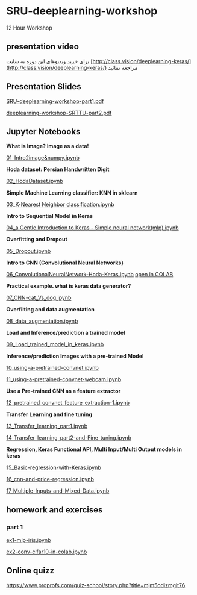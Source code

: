 # SRU-deeplearning-workshop
12 Hour Workshop

## presentation video
برای خرید ویدیوهای این دوره به سایت
[http://class.vision/deeplearning-keras/](http://class.vision/deeplearning-keras/)
مراجعه نمائید
## Presentation Slides

[SRU-deeplearning-workshop-part1.pdf](https://github.com/Alireza-Akhavan/SRU-deeplearning-workshop/blob/master/slides/SRU-deeplearning-workshop-part1.pdf)

[deeplearning-workshop-SRTTU-part2.pdf](https://github.com/Alireza-Akhavan/SRU-deeplearning-workshop/blob/master/slides/deeplearning-workshop-SRTTU-part2.pdf)

## Jupyter Notebooks

**What is Image? Image as a data!**

[01_Intro2image&numpy.ipynb](https://nbviewer.jupyter.org/github/alireza-akhavan/SRU-deeplearning-workshop/blob/master/01_Intro2image%26numpy.ipynb)

**Hoda dataset: Persian Handwritten Digit**

[02_HodaDataset.ipynb](https://nbviewer.jupyter.org/github/alireza-akhavan/SRU-deeplearning-workshop/blob/master/02_HodaDataset.ipynb)

**Simple Machine Learning classifier: KNN in sklearn**

[03_K-Nearest Neighbor classification.ipynb](https://nbviewer.jupyter.org/github/alireza-akhavan/SRU-deeplearning-workshop/blob/master/03_K-Nearest%20Neighbor%20classification.ipynb)

**Intro to Sequential Model in Keras**

[04_a Gentle Introduction to Keras - Simple neural network(mlp).ipynb](https://nbviewer.jupyter.org/github/alireza-akhavan/SRU-deeplearning-workshop/blob/master/04_a%20Gentle%20Introduction%20to%20Keras%20-%20Simple%20neural%20network%28mlp%29.ipynb)

**Overfitting and Dropout**

[05_Dropout.ipynb](https://nbviewer.jupyter.org/github/alireza-akhavan/SRU-deeplearning-workshop/blob/master/05_Dropout.ipynb)

**Intro to CNN (Convolutional Neural Networks)**

[06_ConvolutionalNeuralNetwork-Hoda-Keras.ipynb](https://nbviewer.jupyter.org/github/alireza-akhavan/SRU-deeplearning-workshop/blob/master/06_ConvolutionalNeuralNetwork-Hoda-Keras.ipynb)  [open in COLAB](https://colab.research.google.com/github/Alireza-Akhavan/SRU-deeplearning-workshop/blob/master/06_ConvolutionalNeuralNetwork-Hoda-Keras.ipynb)


**Practical example. what is keras data generator?**

[07_CNN-cat_Vs_dog.ipynb](https://nbviewer.jupyter.org/github/alireza-akhavan/SRU-deeplearning-workshop/blob/master/07_CNN-cat_Vs_dog.ipynb)

**Overfiiting and data augmentation**

[08_data_augmentation.ipynb](https://nbviewer.jupyter.org/github/alireza-akhavan/SRU-deeplearning-workshop/blob/master/08_data_augmentation.ipynb)

**Load and Inference/prediction a trained model**

[09_Load_trained_model_in_keras.ipynb](https://nbviewer.jupyter.org/github/alireza-akhavan/SRU-deeplearning-workshop/blob/master/09_Load_trained_model_in_keras.ipynb)

**Inference/prediction Images with a pre-trained Model**

[10_using-a-pretrained-convnet.ipynb](https://nbviewer.jupyter.org/github/alireza-akhavan/SRU-deeplearning-workshop/blob/master/10_using-a-pretrained-convnet.ipynb)

[11_using-a-pretrained-convnet-webcam.ipynb](https://nbviewer.jupyter.org/github/alireza-akhavan/SRU-deeplearning-workshop/blob/master/11_using-a-pretrained-convnet-webcam.ipynb)

**Use a Pre-trained CNN as a feature extractor**

[12_pretrained_convnet_feature_extraction-1.ipynb](https://nbviewer.jupyter.org/github/alireza-akhavan/SRU-deeplearning-workshop/blob/master/12_pretrained_convnet_feature_extraction-1.ipynb)

**Transfer Learning and fine tuning**

[13_Transfer_learning_part1.ipynb](https://nbviewer.jupyter.org/github/alireza-akhavan/SRU-deeplearning-workshop/blob/master/13_Transfer_learning_part1.ipynb)

[14_Transfer_learning_part2-and-Fine_tuning.ipynb](https://nbviewer.jupyter.org/github/alireza-akhavan/SRU-deeplearning-workshop/blob/master/14_Transfer_learning_part2-and-Fine_tuning.ipynb)

**Regression, Keras Functional API, Multi Input/Multi Output models in keras**

[15_Basic-regression-with-Keras.ipynb](https://nbviewer.jupyter.org/github/alireza-akhavan/SRU-deeplearning-workshop/blob/master/15_%20Basic-regression-with-Keras.ipynb)

[16_cnn-and-price-regression.ipynb](https://nbviewer.jupyter.org/github/alireza-akhavan/SRU-deeplearning-workshop/blob/master/16_cnn-and-price-regression.ipynb)

[17_Multiple-Inputs-and-Mixed-Data.ipynb](https://nbviewer.jupyter.org/github/alireza-akhavan/SRU-deeplearning-workshop/blob/master/17_Multiple-Inputs-and-Mixed-Data.ipynb)


## homework and exercises
### part 1

[ex1-mlp-iris.ipynb](https://nbviewer.jupyter.org/github/alireza-akhavan/SRU-deeplearning-workshop/blob/master/homework/ex1-mlp-iris.ipynb)

[ex2-conv-cifar10-in-colab.ipynb](https://nbviewer.jupyter.org/github/alireza-akhavan/SRU-deeplearning-workshop/blob/master/homework/ex2-conv-cifar10-in-colab.ipynb)


## Online quizz

https://www.proprofs.com/quiz-school/story.php?title=mjm5odizmgit76

